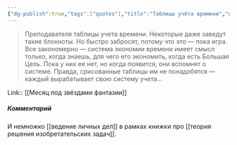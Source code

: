 ```yaml
---
{"dg-publish":true,"tags":["quotes"],"title":"Таблицы учёта времени","date":"2022-01-28T10:58:00+03:00","modified_at":"2022-06-03T09:23:11+03:00","permalink":"/quotes/202201281058/","dgHomeLink":false,"dgPassFrontmatter":true}
---
```



> Преподавателя таблицы учета времени. Некоторые даже заведут такие блокноты. Но быстро забросят, потому что это — пока игра. Все закономерно — система экономии времени имеет смысл только, когда знаешь, для чего его экономить, когда есть Большая Цель. Пока у них ее нет, но когда появится, они вспомнят о системе. Правда, срисованные таблицы им не понадобятся — каждый вырабатывает свою систему учета...

Link:: [[Месяц под звёздами фантазии]]

##### Комментарий

И немножко [[ведение личных дел]] в рамках книжки про [[теория решения изобретательских задач]].
